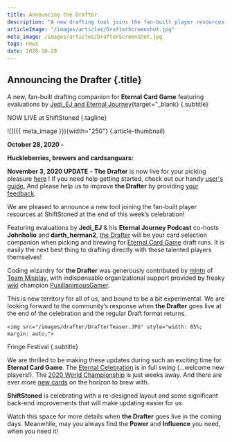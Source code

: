 ```yaml
---
title: Announcing the Drafter
description: "A new drafting tool joins the fan-built player resources for **Eternal Card Game** at **ShiftStoned**. Featuring evaluations by **Jedi_EJ** and **Eternal Journey**."
articleImage: "/images/articles/DrafterScreenshot.jpg"
meta_image: /images/articles/DrafterScreenshot.jpg
tags: news
date: 2020-10-28
---
```

## Announcing the Drafter {.title}

A new, fan-built drafting companion for <strong>Eternal Card Game</strong> featuring evaluations by [Jedi_EJ and Eternal Journey][EJ]{target="_blank}
{.subtitle}

NOW LIVE at ShiftStoned
{.tagline}

  [EJ]: /drafter/EternalJourney/

![]({{ meta_image }}){width="250"}
{.article-thumbnail}

<strong>October 28, 2020 - </strong>

<strong>Huckleberries, brewers and cardsanguars:</strong>

  <strong>November 3, 2020 UPDATE</strong> - <strong>The Drafter</strong> is now live for your picking pleasure <a href="/drafter">here</a> ! If you need help getting started, check out our handy <a href="">user's guide.</a> And please help us to improve <strong>the Drafter</strong> by providing <a href="https://twitter.com/shiftstoned">your feedback</a>.

  We are pleased to announce a new tool joining the fan-built player resources at ShiftStoned at the end of this week’s celebration!

  Featuring evaluations by <strong>Jedi_EJ</strong> & his <strong>Eternal Journey Podcast</strong> co-hosts <strong>Johnholio</strong> and <strong>darth_herman2</strong>, <a href="https://www.shiftstoned.com/drafter/" target="_blank">the Drafter</a> will be your card selection companion when picking and brewing for <a href="https://www.direwolfdigital.com/eternal/" target="_blank">Eternal Card Game</a> draft runs. It is easily the next best thing to drafting directly with these talented players themselves!

  Coding wizardry for <strong>the Drafter</strong> was generously contributed by <a href="https://twitter.com/jaredmellentine" target="_blank">mlntn</a> of <a href="https://themisplay.com/" target="_blank">Team Misplay</a>, with indispensable organizational support provided by freaky <a href="https://eternalcardgame.fandom.com/wiki/Eternal_Card_Game_Wiki" target="_blank">wiki</a> champion <a href="https://www.reddit.com/user/PusillanimousGamer/" target="_blank">PusillanimousGamer</a>.

  This is new territory for all of us, and bound to be a bit experimental. We are looking forward to the community’s response when <strong>the Drafter</strong> goes live at the end of the celebration and the regular Draft format returns.

    <img src="/images/drafter/DrafterTeaser.JPG" style="width: 85%; margin: auto;">

Fringe Festival
{.subtitle}

  We are thrilled to be making these updates during such an exciting time for <strong>Eternal Card Game</strong>. The <a href="https://www.direwolfdigital.com/news/eternal-celebration/" target="_blank">Eternal Celebration</a> is in full swing (...welcome new players!). The <a href="https://www.direwolfdigital.com/news/play-for-50000-in-the-eternal-world-championship/" target="_blank">2020 World Championship</a> is just weeks away. And there are ever more <a href="https://www.direwolfdigital.com/news/bastion-rising/" target="_blank">new cards</a> on the horizon to brew with.

  <strong>ShiftStoned</strong> is celebrating with a re-designed layout and some significant back-end improvements that will make updating easier for us.

  Watch this space for more details when <strong>the Drafter</strong> goes live in the coming days. Meanwhile, may you always find the <strong>Power</strong> and <strong>Influence</strong> you need, when you need it!
